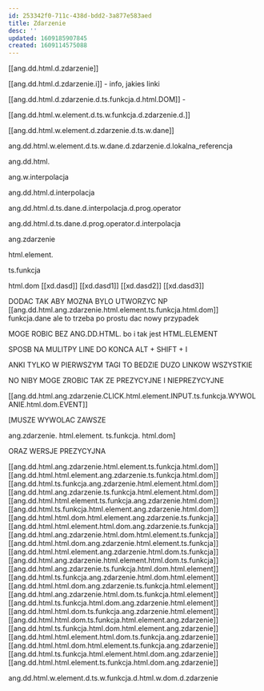 ```yaml
---
id: 253342f0-711c-438d-bdd2-3a877e583aed
title: Zdarzenie
desc: ''
updated: 1609185907845
created: 1609114575088
---
```


[[ang.dd.html.d.zdarzenie]]

[[ang.dd.html.d.zdarzenie.i]] - info, jakies linki


[[ang.dd.html.d.zdarzenie.d.ts.funkcja.d.html.DOM]] - 

[[ang.dd.html.w.element.d.ts.w.funkcja.d.zdarzenie.d.]]


[[ang.dd.html.w.element.d.zdarzenie.d.ts.w.dane]]





ang.dd.html.w.element.d.ts.w.dane.d.zdarzenie.d.lokalna_referencja

ang.dd.html.







ang.w.interpolacja

ang.dd.html.d.interpolacja

ang.dd.html.d.ts.dane.d.interpolacja.d.prog.operator

ang.dd.html.d.ts.dane.d.prog.operator.d.interpolacja


ang.zdarzenie

html.element.

ts.funkcja

html.dom
[[xd.dasd]]
[[xd.dasd1]]
[[xd.dasd2]]
[[xd.dasd3]]
 
DODAC TAK ABY  MOZNA BYLO UTWORZYC NP [[ang.dd.html.ang.zdarzenie.html.element.ts.funkcja.html.dom]] funkcja.dane ale to trzeba po prostu dac nowy przypadek

MOGE ROBIC BEZ ANG.DD.HTML. bo i tak jest HTML.ELEMENT

SPOSB NA MULITPY LINE DO KONCA ALT + SHIFT + I

ANKI TYLKO W PIERWSZYM TAGI TO BEDZIE DUZO LINKOW WSZYSTKIE

NO NIBY MOGE ZROBIC TAK ZE PREZYCYJNE I NIEPREZYCYJNE

[[ang.dd.html.ang.zdarzenie.CLICK.html.element.INPUT.ts.funkcja.WYWOLANIE.html.dom.EVENT]]

[MUSZE WYWOLAC ZAWSZE

ang.zdarzenie.
html.element.
ts.funkcja.
html.dom]

ORAZ WERSJE PREZYCYJNA


[[ang.dd.html.ang.zdarzenie.html.element.ts.funkcja.html.dom]]
[[ang.dd.html.html.element.ang.zdarzenie.ts.funkcja.html.dom]]
[[ang.dd.html.ts.funkcja.ang.zdarzenie.html.element.html.dom]]
[[ang.dd.html.ang.zdarzenie.ts.funkcja.html.element.html.dom]]
[[ang.dd.html.html.element.ts.funkcja.ang.zdarzenie.html.dom]]
[[ang.dd.html.ts.funkcja.html.element.ang.zdarzenie.html.dom]]
[[ang.dd.html.html.dom.html.element.ang.zdarzenie.ts.funkcja]]
[[ang.dd.html.html.element.html.dom.ang.zdarzenie.ts.funkcja]]
[[ang.dd.html.ang.zdarzenie.html.dom.html.element.ts.funkcja]]
[[ang.dd.html.html.dom.ang.zdarzenie.html.element.ts.funkcja]]
[[ang.dd.html.html.element.ang.zdarzenie.html.dom.ts.funkcja]]
[[ang.dd.html.ang.zdarzenie.html.element.html.dom.ts.funkcja]]
[[ang.dd.html.ang.zdarzenie.ts.funkcja.html.dom.html.element]]
[[ang.dd.html.ts.funkcja.ang.zdarzenie.html.dom.html.element]]
[[ang.dd.html.html.dom.ang.zdarzenie.ts.funkcja.html.element]]
[[ang.dd.html.ang.zdarzenie.html.dom.ts.funkcja.html.element]]
[[ang.dd.html.ts.funkcja.html.dom.ang.zdarzenie.html.element]]
[[ang.dd.html.html.dom.ts.funkcja.ang.zdarzenie.html.element]]
[[ang.dd.html.html.dom.ts.funkcja.html.element.ang.zdarzenie]]
[[ang.dd.html.ts.funkcja.html.dom.html.element.ang.zdarzenie]]
[[ang.dd.html.html.element.html.dom.ts.funkcja.ang.zdarzenie]]
[[ang.dd.html.html.dom.html.element.ts.funkcja.ang.zdarzenie]]
[[ang.dd.html.ts.funkcja.html.element.html.dom.ang.zdarzenie]]
[[ang.dd.html.html.element.ts.funkcja.html.dom.ang.zdarzenie]]




ang.dd.html.w.element.d.ts.w.funkcja.d.html.w.dom.d.zdarzenie
















































